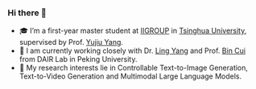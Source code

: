 



### Hi there 👋

- 🎓 I’m a first-year master student at [IIGROUP](https://sites.google.com/view/iigroup-thu/home) in [Tsinghua University](https://www.tsinghua.edu.cn/), supervised by Prof. [Yujiu Yang](https://scholar.google.com/citations?hl=zh-CN&user=4gH3sxsAAAAJ&view_op=list_works).
- 🌱 I am currently working closely with Dr. [Ling Yang](https://yangling0818.github.io/) and Prof. [Bin Cui](https://cuibinpku.github.io/) from DAIR Lab in Peking University.
- 🔭 My research interests lie in Controllable Text-to-Image Generation, Text-to-Video Generation and Multimodal Large Language Models.



<!--
**Cominclip/Cominclip** is a ✨ _special_ ✨ repository because its `README.md` (this file) appears on your GitHub profile.



<img align="right" src="https://github-readme-stats.vercel.app/api?username=Cominclip&show_icons=true&theme=swift&hide_title=true" />

Here are some ideas to get you started:

- 🔭 I’m currently working on ...
- 🌱 I’m currently learning ...
- 👯 I’m looking to collaborate on ...
- 🤔 I’m looking for help with ...
- 💬 Ask me about ...
- 📫 How to reach me: ...
- 😄 Pronouns: ...
- ⚡ Fun fact: ...
-->
